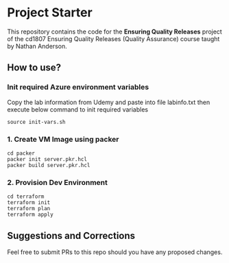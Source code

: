 # Project Starter

This repository contains the code for the **Ensuring Quality Releases** project of the cd1807 Ensuring Quality Releases (Quality Assurance) course taught by Nathan Anderson.

## How to use?

### Init required Azure environment variables

Copy the lab information from Udemy and paste into file labinfo.txt then execute below command to init required variables

```
source init-vars.sh
```

### 1. Create VM Image using packer

```
cd packer
packer init server.pkr.hcl
packer build server.pkr.hcl
```

### 2. Provision Dev Environment

```
cd terraform
terraform init
terraform plan
terraform apply
```

## Suggestions and Corrections

Feel free to submit PRs to this repo should you have any proposed changes.
